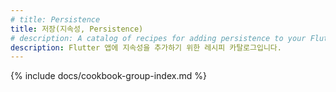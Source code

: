 ```yaml
---
# title: Persistence
title: 저장(지속성, Persistence)
# description: A catalog of recipes for adding persistence to your Flutter app.
description: Flutter 앱에 지속성을 추가하기 위한 레시피 카탈로그입니다.
---
```


{% include docs/cookbook-group-index.md %}
